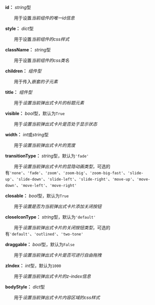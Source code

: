 **id：** *string*型

　　用于设置*当前组件的唯一id信息*

**style：** *dict*型

　　用于设置*当前组件的css样式*

**className：** *string*型

　　用于设置*当前组件的css类名*

**children：** *组件型*

　　用于传入*嵌套的子元素*

**title：** *组件型*

　　用于*设置当前弹出式卡片的标题元素*

**visible：** *bool*型，默认为`True`

　　用于*设置当前弹出式卡片是否处于显示状态*

**width：** *int*或*string*型

　　用于*设置当前弹出式卡片的宽度*

**transitionType：** *string*型，默认为`'fade'`

　　用于*设置当前弹出式卡片的显隐动画类型*，可选的有`'none'`、`'fade'`、`'zoom'`、`'zoom-big'`、`'zoom-big-fast'`、`'slide-up'`、`'slide-down'`、`'slide-left'`、`'slide-right'`、`'move-up'`、`'move-down'`、`'move-left'`、`'move-right'`

**closable：** *bool*型，默认为`True`

　　用于*设置是否为当前弹出式卡片添加关闭按钮*

**closeIconType：** *string*型，默认为`'default'`

　　用于*设置当前弹出式卡片的关闭按钮类型*，可选的有`'default'`、`'outlined'`、`'two-tone'`

**draggable：** *bool*型，默认为`False`

　　用于*设置当前弹出式卡片是否可进行自由拖拽*

**zIndex：** *int*型，默认为`1000`

　　用于*设置当前弹出式卡片的z-index信息*

**bodyStyle：** *dict*型

　　用于*设置当前弹出式卡片内容区域的css样式*



